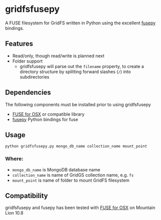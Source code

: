 gridfsfusepy
============
A FUSE filesystem for GridFS written in Python using the excellent [fusepy](https://github.com/terencehonles/fusepy) 
bindings.

Features
--------

* Read/only, though read/write is planned next
* Folder support
  * gridfsfusepy will parse out the `filename` property, to create a directory structure by splitting forward slashes (`/`) 
    into subdirectories

Dependencies
------------
The following components must be installed prior to using gridfsfusepy

* [FUSE for OSX](http://osxfuse.github.com/) or compatible library
* [fusepy](https://github.com/terencehonles/fusepy) Python bindings for fuse

Usage
-----
    python gridfsfusepy.py mongo_db_name collection_name mount_point
	
### Where:
* `mongo_db_name` is MongoDB database name
* `collection_name` is name of GridGS collection name, e.g. `fs`
* `mount_point` is name of folder to mount GridFS filesystem

Compatibility
-------------
gridfsfusepy and fusepy has been tested with [FUSE for OSX](http://osxfuse.github.com/) on Mountain Lion 10.8

